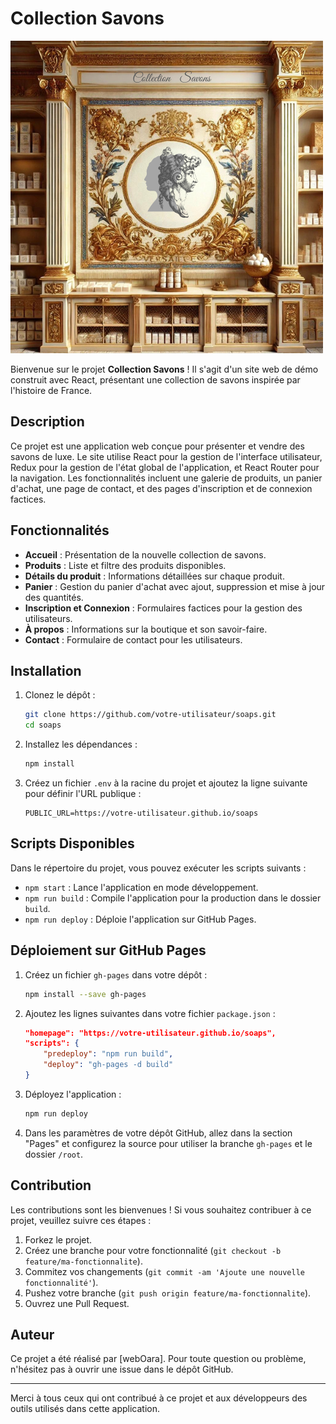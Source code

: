 # Collection Savons

![Logo](./public/assets/boutique-logo.png)

Bienvenue sur le projet **Collection Savons** ! Il s'agit d'un site web de démo construit avec React, présentant une collection de savons inspirée par l'histoire de France.

## Description

Ce projet est une application web conçue pour présenter et vendre des savons de luxe. Le site utilise React pour la gestion de l'interface utilisateur, Redux pour la gestion de l'état global de l'application, et React Router pour la navigation. Les fonctionnalités incluent une galerie de produits, un panier d'achat, une page de contact, et des pages d'inscription et de connexion factices.

## Fonctionnalités

- **Accueil** : Présentation de la nouvelle collection de savons.
- **Produits** : Liste et filtre des produits disponibles.
- **Détails du produit** : Informations détaillées sur chaque produit.
- **Panier** : Gestion du panier d'achat avec ajout, suppression et mise à jour des quantités.
- **Inscription et Connexion** : Formulaires factices pour la gestion des utilisateurs.
- **À propos** : Informations sur la boutique et son savoir-faire.
- **Contact** : Formulaire de contact pour les utilisateurs.

## Installation

1. Clonez le dépôt :

   ```bash
   git clone https://github.com/votre-utilisateur/soaps.git
   cd soaps
   ```

2. Installez les dépendances :

   ```bash
   npm install
   ```

3. Créez un fichier `.env` à la racine du projet et ajoutez la ligne suivante pour définir l'URL publique :
   ```plaintext
   PUBLIC_URL=https://votre-utilisateur.github.io/soaps
   ```

## Scripts Disponibles

Dans le répertoire du projet, vous pouvez exécuter les scripts suivants :

- `npm start` : Lance l'application en mode développement.
- `npm run build` : Compile l'application pour la production dans le dossier `build`.
- `npm run deploy` : Déploie l'application sur GitHub Pages.

## Déploiement sur GitHub Pages

1. Créez un fichier `gh-pages` dans votre dépôt :

   ```bash
   npm install --save gh-pages
   ```

2. Ajoutez les lignes suivantes dans votre fichier `package.json` :

   ```json
   "homepage": "https://votre-utilisateur.github.io/soaps",
   "scripts": {
       "predeploy": "npm run build",
       "deploy": "gh-pages -d build"
   }
   ```

3. Déployez l'application :

   ```bash
   npm run deploy
   ```

4. Dans les paramètres de votre dépôt GitHub, allez dans la section "Pages" et configurez la source pour utiliser la branche `gh-pages` et le dossier `/root`.

## Contribution

Les contributions sont les bienvenues ! Si vous souhaitez contribuer à ce projet, veuillez suivre ces étapes :

1. Forkez le projet.
2. Créez une branche pour votre fonctionnalité (`git checkout -b feature/ma-fonctionnalite`).
3. Commitez vos changements (`git commit -am 'Ajoute une nouvelle fonctionnalité'`).
4. Pushez votre branche (`git push origin feature/ma-fonctionnalite`).
5. Ouvrez une Pull Request.

## Auteur

Ce projet a été réalisé par [webOara]. Pour toute question ou problème, n'hésitez pas à ouvrir une issue dans le dépôt GitHub.

---

Merci à tous ceux qui ont contribué à ce projet et aux développeurs des outils utilisés dans cette application.
